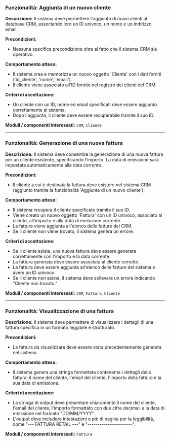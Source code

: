 ### Funzionalità: Aggiunta di un nuovo cliente

**Descrizione:** Il sistema deve permettere l'aggiunta di nuovi clienti al database CRM, associando loro un ID univoco, un nome e un indirizzo email.

**Precondizioni:**
* Nessuna specifica precondizione oltre al fatto che il sistema CRM sia operativo.

**Comportamento atteso:**
* Il sistema crea e memorizza un nuovo oggetto 'Cliente' con i dati forniti ('id_cliente', 'nome', 'email').
* Il cliente viene associato all'ID fornito nel registro dei clienti del CRM.

**Criteri di accettazione:**
* Un cliente con un ID, nome ed email specificati deve essere aggiunto correttamente al sistema.
* Dopo l'aggiunta, il cliente deve essere recuperabile tramite il suo ID.

**Moduli / componenti interessati:** `CRM`, `Cliente`

---

### Funzionalità: Generazione di una nuova fattura

**Descrizione:** Il sistema deve consentire la generazione di una nuova fattura per un cliente esistente, specificando l'importo. La data di emissione sarà impostata automaticamente alla data corrente.

**Precondizioni:**
* Il cliente a cui è destinata la fattura deve esistere nel sistema CRM (aggiunto tramite la funzionalità 'Aggiunta di un nuovo cliente').

**Comportamento atteso:**
* Il sistema recupera il cliente specificato tramite il suo ID.
* Viene creato un nuovo oggetto 'Fattura' con un ID univoco, associato al cliente, all'importo e alla data di emissione corrente.
* La fattura viene aggiunta all'elenco delle fatture del CRM.
* Se il cliente non viene trovato, il sistema genera un errore.

**Criteri di accettazione:**
* Se il cliente esiste, una nuova fattura deve essere generata correttamente con l'importo e la data corrente.
* La fattura generata deve essere associata al cliente corretto.
* La fattura deve essere aggiunta all'elenco delle fatture del sistema e avere un ID univoco.
* Se il cliente non esiste, il sistema deve sollevare un errore indicando "Cliente non trovato."

**Moduli / componenti interessati:** `CRM`, `Fattura`, `Cliente`

---

### Funzionalità: Visualizzazione di una fattura

**Descrizione:** Il sistema deve permettere di visualizzare i dettagli di una fattura specifica in un formato leggibile e strutturato.

**Precondizioni:**
* La fattura da visualizzare deve essere stata precedentemente generata nel sistema.

**Comportamento atteso:**
* Il sistema genera una stringa formattata contenente i dettagli della fattura: il nome del cliente, l'email del cliente, l'importo della fattura e la sua data di emissione.

**Criteri di accettazione:**
* La stringa di output deve presentare chiaramente il nome del cliente, l'email del cliente, l'importo formattato con due cifre decimali e la data di emissione nel formato "DD/MM/YYYY".
* L'output deve includere intestazioni e piè di pagina per la leggibilità, come "--- FATTURA RETAIL ---" e "----------------------".

**Moduli / componenti interessati:** `Fattura`